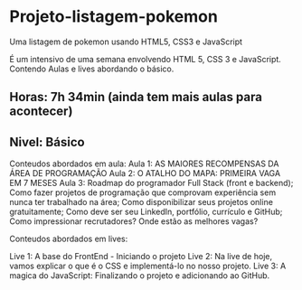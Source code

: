 # Projeto-listagem-pokemon
Uma listagem de pokemon usando HTML5, CSS3 e JavaScript

É um intensivo de uma semana envolvendo HTML 5, CSS 3 e JavaScript.
Contendo Aulas e lives abordando o básico.

<h2>Horas: 7h 34min (ainda tem mais aulas para acontecer)</h2>
<h2>Nivel: Básico</h2>

Conteudos abordados em aula:
Aula 1:
    AS MAIORES RECOMPENSAS DA ÁREA DE PROGRAMAÇÃO
Aula 2:
    O ATALHO DO MAPA: PRIMEIRA VAGA EM 7 MESES
Aula 3:
    Roadmap do programador Full Stack (front e backend);
    Como fazer projetos de programação que comprovam experiência sem nunca ter trabalhado na área;
    Como disponibilizar seus projetos online gratuitamente;
    Como deve ser seu LinkedIn, portfólio, currículo e GitHub;
    Como impressionar recrutadores?
    Onde estão as melhores vagas?

Conteudos abordados em lives:

Live 1: 
    A base do FrontEnd - Iniciando o projeto
Live 2:
    Na live de hoje, vamos explicar o que é o CSS e implementá-lo no nosso projeto.
Live 3:
    A magica do JavaScript: Finalizando o projeto e adicionando ao GitHub.

